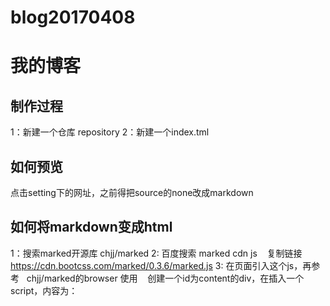 # blog20170408
# 我的博客

## 制作过程

1：新建一个仓库 repository
2：新建一个index.tml

## 如何预览

点击setting下的网址，之前得把source的none改成markdown

## 如何将markdown变成html

1：搜索marked开源库   chjj/marked
2: 百度搜索 marked cdn js    复制链接 https://cdn.bootcss.com/marked/0.3.6/marked.js
3: 在页面引入这个js，再参考   chjj/marked的browser 使用 
    创建一个id为content的div，在插入一个script，内容为：
    <script>
    var markdown=`
    # Marked in browser
    ## Rendered by **marked**.
    [百度](www.baidu.com)  `
    var html=marked(markdown)
     document.getElementById('content').innerHTML =html;
     
    </script>
 4:添加简单的样式  搜索 typo.css
